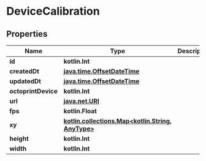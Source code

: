 
# DeviceCalibration

## Properties
Name | Type | Description | Notes
------------ | ------------- | ------------- | -------------
**id** | **kotlin.Int** |  |  [readonly]
**createdDt** | [**java.time.OffsetDateTime**](java.time.OffsetDateTime.md) |  |  [readonly]
**updatedDt** | [**java.time.OffsetDateTime**](java.time.OffsetDateTime.md) |  |  [readonly]
**octoprintDevice** | **kotlin.Int** |  | 
**url** | [**java.net.URI**](java.net.URI.md) |  |  [readonly]
**fps** | **kotlin.Float** |  |  [optional]
**xy** | [**kotlin.collections.Map&lt;kotlin.String, AnyType&gt;**](AnyType.md) |  |  [optional]
**height** | **kotlin.Int** |  |  [optional]
**width** | **kotlin.Int** |  |  [optional]



